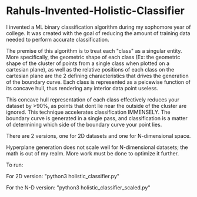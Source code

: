 # Rahuls-Invented-Holistic-Classifier
I invented a ML binary classification algorithm during my sophomore year of college. It was created with the goal of reducing the amount of training data needed to perform accurate classification.

The premise of this algorithm is to treat each "class" as a singular entity. More specifically, the geometric shape of each class (Ex: the geometric shape of the cluster of points from a single class when plotted on a cartesian plane), as well as the relative positions of each class on the cartesian plane are the 2 defining characteristics that drives the generation of the boundary curve. Each class is represented as a peicewise function of its concave hull, thus rendering any interior data point useless. 

This concave hull representation of each class effectively reduces your dataset by >90%, as points that dont lie near the outside of the cluster are ignored. This technique accelerates classification IMMENSELY. The boundary curve is generated in a single pass, and classification is a matter of determining which side of the boundary curve your point lies. 

There are 2 versions, one for 2D datasets and one for N-dimensional space. 

Hyperplane generation does not scale well for N-dimensional datasets; the math is out of my realm. More work must be done to optimize it further. 

To run: 

For 2D version: "python3 holistic_classifier.py"

For the N-D version: "python3 holistic_classifier_scaled.py"

